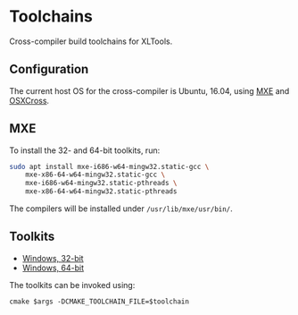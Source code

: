 # Toolchains

Cross-compiler build toolchains for XLTools.

## Configuration

The current host OS for the cross-compiler is Ubuntu, 16.04, using [MXE](https://github.com/mxe/mxe) and [OSXCross](https://github.com/tpoechtrager/osxcross).

## MXE

To install the 32- and 64-bit toolkits, run:

```bash
sudo apt install mxe-i686-w64-mingw32.static-gcc \
    mxe-x86-64-w64-mingw32.static-gcc \
    mxe-i686-w64-mingw32.static-pthreads \
    mxe-x86-64-w64-mingw32.static-pthreads
```

The compilers will be installed under `/usr/lib/mxe/usr/bin/`.

## Toolkits

- [Windows, 32-bit](/win32.cmake)
- [Windows, 64-bit](/win64.cmake)

The toolkits can be invoked using:

`cmake $args -DCMAKE_TOOLCHAIN_FILE=$toolchain`
